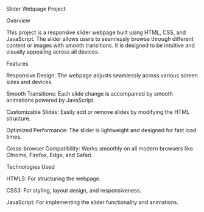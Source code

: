 Slider Webpage Project

Overview

This project is a responsive slider webpage built using HTML, CSS, and JavaScript. The slider allows users to seamlessly browse through different content or images with smooth transitions. It is designed to be intuitive and visually appealing across all devices.

Features

Responsive Design: The webpage adjusts seamlessly across various screen sizes and devices.

Smooth Transitions: Each slide change is accompanied by smooth animations powered by JavaScript.

Customizable Slides: Easily add or remove slides by modifying the HTML structure.

Optimized Performance: The slider is lightweight and designed for fast load times.

Cross-browser Compatibility: Works smoothly on all modern browsers like Chrome, Firefox, Edge, and Safari.

Technologies Used

HTML5: For structuring the webpage.

CSS3: For styling, layout design, and responsiveness.

JavaScript: For implementing the slider functionality and animations.
